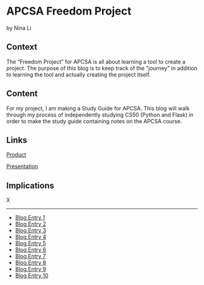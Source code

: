 # APCSA Freedom Project
by Nina Li

## Context
The “Freedom Project” for APCSA is all about learning a tool to create a project. The purpose of this blog is to keep track of the "journey" in addition to learning the tool and actually creating the project itself.

## Content
For my project, I am making a Study Guide for APCSA. This blog will walk through my process of independently studying CS50 (Python and Flask) in order to make the study guide containing notes on the APCSA course.

## Links

[Product](http://sarahz2476.pythonanywhere.com)

[Presentation](https://docs.google.com/presentation/d/1Ts-R3d-wly-ERXzzUwvy3dt_8hbUBbGSlEaOZzce7XQ/edit#slide=id.g12c69b5a339_0_0)

## Implications
X

---

* [Blog Entry 1](entries/entry01.md)
* [Blog Entry 2](entries/entry02.md)
* [Blog Entry 3](entries/entry03.md)
* [Blog Entry 4](entries/entry04.md)
* [Blog Entry 5](entries/entry05.md)
* [Blog Entry 6](entries/entry06.md)
* [Blog Entry 7](entries/entry07.md)
* [Blog Entry 8](entries/entry08.md)
* [Blog Entry 9](entries/entry09.md)
* [Blog Entry 10](entries/entry10.md)
